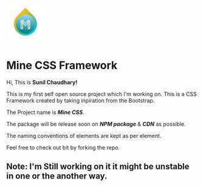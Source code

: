 <img  width="100" height="100" src="Mine_CSS.png" alt="Mine CSS Framework Logo" />

# Mine CSS Framework

Hi, This is **Sunil Chaudhary!**

This is my first self open source project which I'm working on. This is a CSS Framework created by taking inpiration from the Bootstrap.

The Project name is **_Mine CSS_**.

The package will be release soon on **_NPM package_** & **_CDN_** as possible.

The naming conventions of elements are kept as per element.

Feel free to check out bit by forking the repo.

## **Note: I'm Still working on it it might be unstable in one or the another way.**
